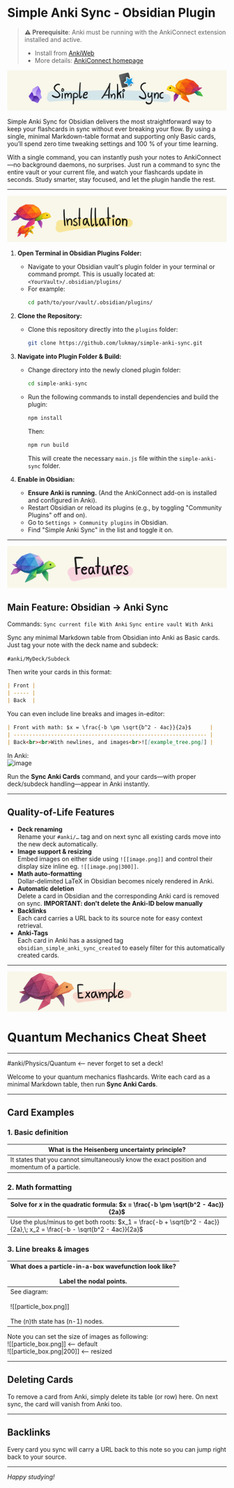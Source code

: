 # Simple Anki Sync - Obsidian Plugin
> **⚠️ Prerequisite**: Anki must be running with the AnkiConnect extension installed and active.
> 
> - Install from [AnkiWeb](https://ankiweb.net/shared/info/2055492159)
> - More details: [AnkiConnect homepage](https://git.sr.ht/~foosoft/anki-connect)
>


![image](images/title.png)


Simple Anki Sync for Obsidian delivers the most straightforward way to keep your flashcards in sync without ever breaking your flow. By using a single, minimal Markdown-table format and supporting only Basic cards, you’ll spend zero time tweaking settings and 100 % of your time learning.

With a single command, you can instantly push your notes to AnkiConnect—no background daemons, no surprises.
Just run a command to sync the entire vault or your current file, and watch your flashcards update in seconds. Study smarter, stay focused, and let the plugin handle the rest.




___
![image](images/installation.png)



1.  **Open Terminal in Obsidian Plugins Folder:**
    *   Navigate to your Obsidian vault's plugin folder in your terminal or command prompt. This is usually located at:
        `<YourVault>/.obsidian/plugins/`
    *   For example:
        ```bash
        cd path/to/your/vault/.obsidian/plugins/
        ```

2.  **Clone the Repository:**
    *   Clone this repository directly into the `plugins` folder:
        ```bash
        git clone https://github.com/lukmay/simple-anki-sync.git
        ```

3.  **Navigate into Plugin Folder & Build:**
    *   Change directory into the newly cloned plugin folder:
        ```bash
        cd simple-anki-sync
        ```
    *   Run the following commands to install dependencies and build the plugin:
        ```bash
        npm install
        ```
        Then:
        ```bash
        npm run build
        ```
        This will create the necessary `main.js` file within the `simple-anki-sync` folder.

4.  **Enable in Obsidian:**
    *   **Ensure Anki is running.** (And the AnkiConnect add-on is installed and configured in Anki).
    *   Restart Obsidian or reload its plugins (e.g., by toggling "Community Plugins" off and on).
    *   Go to `Settings > Community plugins` in Obsidian.
    *   Find "Simple Anki Sync" in the list and toggle it on.



___
![image](images/features.png)


## Main Feature: Obsidian → Anki Sync

Commands:
`Sync current file With Anki`
`Sync entire vault With Anki`

Sync any minimal Markdown table from Obsidian into Anki as Basic cards. Just tag your note with the deck name and subdeck:

`#anki/MyDeck/Subdeck`

Then write your cards in this format:

```markdown
| Front |
| ----- |
| Back  |
````

You can even include line breaks and images in-editor:

```markdown
| Front with math: $x = \frac{-b \pm \sqrt{b^2 - 4ac}}{2a}$      |
| -------------------------------------------------------------- |
| Back<br><br>With newlines, and images<br>![[example_tree.png]] |
```
In Anki:  
![image](https://github.com/user-attachments/assets/220704a3-7865-4430-8d04-3bc212397c7e)


Run the **Sync Anki Cards** command, and your cards—with proper deck/subdeck handling—appear in Anki instantly.

---

## Quality-of-Life Features

- **Deck renaming**  
    Rename your `#anki/…` tag and on next sync all existing cards move into the new deck automatically.
- **Image support & resizing**  
    Embed images on either side using `![[image.png]]` and control their display size inline eg. `![[image.png|300]]`.
- **Math auto-formatting**  
    Dollar-delimited LaTeX in Obsidian becomes nicely rendered in Anki.
- **Automatic deletion**  
    Delete a card in Obsidian and the corresponding Anki card is removed on sync. **IMPORTANT: don't delete the Anki-ID below manually**
- **Backlinks**  
    Each card carries a URL back to its source note for easy context retrieval.
- **Anki-Tags**  
    Each card in Anki has a assigned tag `obsidian_simple_anki_sync_created` to easely filter for this automatically created cards.






___
![image](images/example.png)

# Quantum Mechanics Cheat Sheet

---

<!-- Define your deck and optional subdeck here: -->
#anki/Physics/Quantum <-- never forget to set a deck!

Welcome to your quantum mechanics flashcards. Write each card as a minimal Markdown table, then run **Sync Anki Cards**.

---

## Card Examples

### 1. Basic definition

| What is the Heisenberg uncertainty principle? |
| ---------------------------------------------- |
| It states that you cannot simultaneously know the exact position and momentum of a particle. |

### 2. Math formatting

| Solve for $x$ in the quadratic formula: $x = \frac{-b \pm \sqrt{b^2 - 4ac}}{2a}$ |
| ---------------------------------------------------------------------------------- |
| Use the plus/minus to get both roots: $x_1 = \frac{-b + \sqrt{b^2 - 4ac}}{2a},\; x_2 = \frac{-b - \sqrt{b^2 - 4ac}}{2a}$ |

### 3. Line breaks & images

| What does a particle-in-a-box wavefunction look like?<br><br>Label the nodal points. |
| -------------------------------------------------------------------------------------- |
| See diagram:<br><br>![[particle_box.png]]<br><br>The \(n\)th state has \(n-1\) nodes. |

Note you can set the size of images as following:   
![[particle_box.png]] <-- default   
![[particle_box.png|200]] <-- resized

---

## Deleting Cards

To remove a card from Anki, simply delete its table (or row) here. On next sync, the card will vanish from Anki too.

---

## Backlinks

Every card you sync will carry a URL back to this note so you can jump right back to your source.

---

*Happy studying!*  

